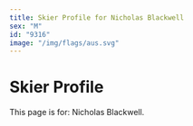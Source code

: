 ```yaml
---
title: Skier Profile for Nicholas Blackwell
sex: "M"
id: "9316"
image: "/img/flags/aus.svg" 
---
```


# Skier Profile

This page is for: Nicholas Blackwell.
    